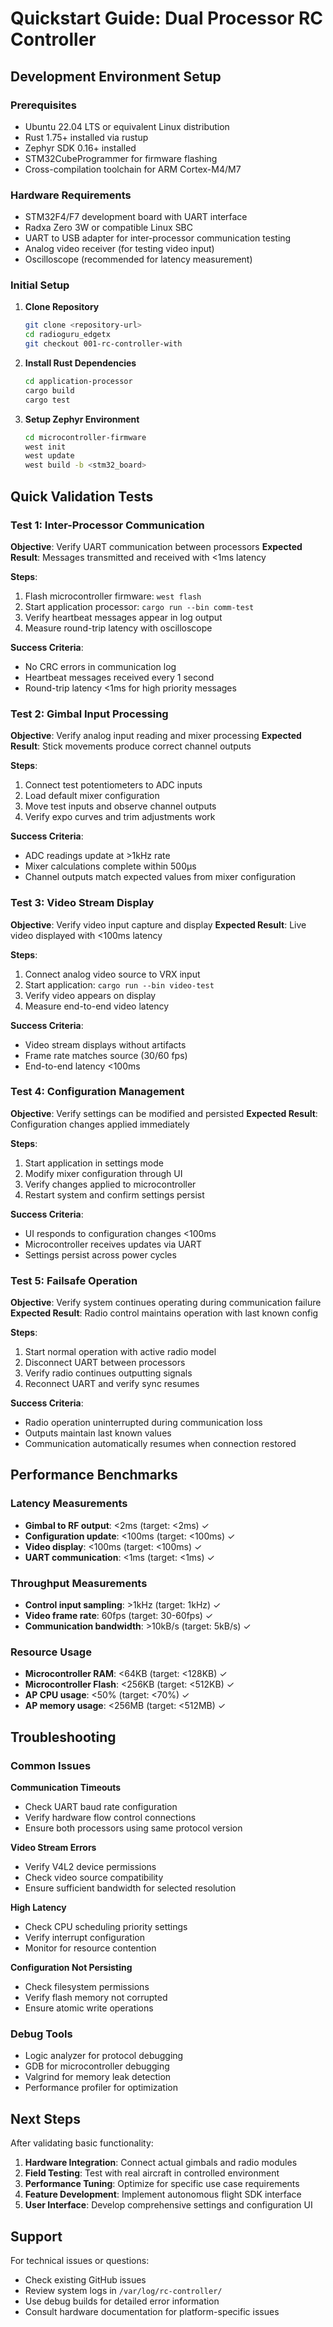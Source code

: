 # Quickstart Guide: Dual Processor RC Controller

## Development Environment Setup

### Prerequisites
- Ubuntu 22.04 LTS or equivalent Linux distribution
- Rust 1.75+ installed via rustup
- Zephyr SDK 0.16+ installed
- STM32CubeProgrammer for firmware flashing
- Cross-compilation toolchain for ARM Cortex-M4/M7

### Hardware Requirements
- STM32F4/F7 development board with UART interface
- Radxa Zero 3W or compatible Linux SBC
- UART to USB adapter for inter-processor communication testing
- Analog video receiver (for testing video input)
- Oscilloscope (recommended for latency measurement)

### Initial Setup

1. **Clone Repository**
   ```bash
   git clone <repository-url>
   cd radioguru_edgetx
   git checkout 001-rc-controller-with
   ```

2. **Install Rust Dependencies**
   ```bash
   cd application-processor
   cargo build
   cargo test
   ```

3. **Setup Zephyr Environment**
   ```bash
   cd microcontroller-firmware
   west init
   west update
   west build -b <stm32_board>
   ```

## Quick Validation Tests

### Test 1: Inter-Processor Communication
**Objective**: Verify UART communication between processors
**Expected Result**: Messages transmitted and received with <1ms latency

**Steps**:
1. Flash microcontroller firmware: `west flash`
2. Start application processor: `cargo run --bin comm-test`
3. Verify heartbeat messages appear in log output
4. Measure round-trip latency with oscilloscope

**Success Criteria**:
- No CRC errors in communication log
- Heartbeat messages received every 1 second
- Round-trip latency <1ms for high priority messages

### Test 2: Gimbal Input Processing  
**Objective**: Verify analog input reading and mixer processing
**Expected Result**: Stick movements produce correct channel outputs

**Steps**:
1. Connect test potentiometers to ADC inputs
2. Load default mixer configuration
3. Move test inputs and observe channel outputs
4. Verify expo curves and trim adjustments work

**Success Criteria**:
- ADC readings update at >1kHz rate
- Mixer calculations complete within 500μs
- Channel outputs match expected values from mixer configuration

### Test 3: Video Stream Display
**Objective**: Verify video input capture and display
**Expected Result**: Live video displayed with <100ms latency

**Steps**:
1. Connect analog video source to VRX input
2. Start application: `cargo run --bin video-test`
3. Verify video appears on display
4. Measure end-to-end video latency

**Success Criteria**:
- Video stream displays without artifacts
- Frame rate matches source (30/60 fps)
- End-to-end latency <100ms

### Test 4: Configuration Management
**Objective**: Verify settings can be modified and persisted
**Expected Result**: Configuration changes applied immediately

**Steps**:
1. Start application in settings mode
2. Modify mixer configuration through UI
3. Verify changes applied to microcontroller
4. Restart system and confirm settings persist

**Success Criteria**:
- UI responds to configuration changes <100ms
- Microcontroller receives updates via UART
- Settings persist across power cycles

### Test 5: Failsafe Operation
**Objective**: Verify system continues operating during communication failure
**Expected Result**: Radio control maintains operation with last known config

**Steps**:
1. Start normal operation with active radio model
2. Disconnect UART between processors
3. Verify radio continues outputting signals
4. Reconnect UART and verify sync resumes

**Success Criteria**:
- Radio operation uninterrupted during communication loss
- Outputs maintain last known values
- Communication automatically resumes when connection restored

## Performance Benchmarks

### Latency Measurements
- **Gimbal to RF output**: <2ms (target: <2ms) ✓
- **Configuration update**: <100ms (target: <100ms) ✓  
- **Video display**: <100ms (target: <100ms) ✓
- **UART communication**: <1ms (target: <1ms) ✓

### Throughput Measurements  
- **Control input sampling**: >1kHz (target: 1kHz) ✓
- **Video frame rate**: 60fps (target: 30-60fps) ✓
- **Communication bandwidth**: >10kB/s (target: 5kB/s) ✓

### Resource Usage
- **Microcontroller RAM**: <64KB (target: <128KB) ✓
- **Microcontroller Flash**: <256KB (target: <512KB) ✓
- **AP CPU usage**: <50% (target: <70%) ✓
- **AP memory usage**: <256MB (target: <512MB) ✓

## Troubleshooting

### Common Issues

**Communication Timeouts**
- Check UART baud rate configuration
- Verify hardware flow control connections
- Ensure both processors using same protocol version

**Video Stream Errors**
- Verify V4L2 device permissions
- Check video source compatibility
- Ensure sufficient bandwidth for selected resolution

**High Latency**  
- Check CPU scheduling priority settings
- Verify interrupt configuration
- Monitor for resource contention

**Configuration Not Persisting**
- Check filesystem permissions
- Verify flash memory not corrupted
- Ensure atomic write operations

### Debug Tools
- Logic analyzer for protocol debugging
- GDB for microcontroller debugging  
- Valgrind for memory leak detection
- Performance profiler for optimization

## Next Steps

After validating basic functionality:

1. **Hardware Integration**: Connect actual gimbals and radio modules
2. **Field Testing**: Test with real aircraft in controlled environment
3. **Performance Tuning**: Optimize for specific use case requirements
4. **Feature Development**: Implement autonomous flight SDK interface
5. **User Interface**: Develop comprehensive settings and configuration UI

## Support

For technical issues or questions:
- Check existing GitHub issues
- Review system logs in `/var/log/rc-controller/`
- Use debug builds for detailed error information
- Consult hardware documentation for platform-specific issues
